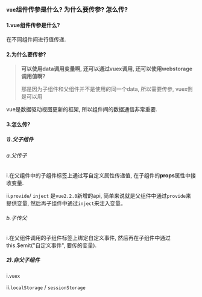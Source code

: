 ### `vue`组件传参是什么? 为什么要传参? 怎么传?

#### 1.vue组件传参是什么?

在不同组件间进行值传递. 

#### 2.为什么要传参?

> **可以使用data调用变量啊, 还可以通过vuex调用, 还可以使用webstorage调用值啊?**
>
> 那是因为子组件和父组件并不是使用的同一个data, 所以需要传参, vuex倒是可以用

vue是数据驱动视图更新的框架, 所以组件间的数据通信非常重要.

#### 3.怎么传?

##### 1).父子组件

###### a.父传子

i.在父组件中的子组件标签上通过写自定义属性传递值, 在子组件的**props**属性中接收变量.

ii.`provide`/ `inject` 是`vue2.2.0`新增的api, 简单来说就是父组件中通过`provide`来提供变量, 然后再子组件中通过`inject`来注入变量。

###### b.子传父

i.在父组件调用的子组件标签上绑定自定义事件, 然后再在子组件中通过this.$emit("自定义事件", 要传的变量).

##### 2).非父子组件

i.`vuex`

ii.`localStorage` / `sessionStorage`